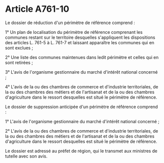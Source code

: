 # Article A761-10

Le dossier de réduction d'un périmètre de référence comprend :

1° Un plan de localisation du périmètre de référence comprenant les communes restant sur le territoire desquelles s'appliquent les dispositions des articles L. 761-5 à L. 761-7 et laissant apparaître les communes qui en sont exclues ;

2° Une liste des communes maintenues dans ledit périmètre et celles qui en sont retirées ;

3° L'avis de l'organisme gestionnaire du marché d'intérêt national concerné ;

4° L'avis de la ou des chambres de commerce et d'industrie territoriales, de la ou des chambres des métiers et de l'artisanat et de la ou des chambres d'agriculture dans le ressort desquelles est situé le périmètre de référence.

Le dossier de suppression anticipée d'un périmètre de référence comprend :

1° L'avis de l'organisme gestionnaire du marché d'intérêt national concerné ;

2° L'avis de la ou des chambres de commerce et d'industrie territoriales, de la ou des chambres des métiers et de l'artisanat et de la ou des chambres d'agriculture dans le ressort desquelles est situé le périmètre de référence.

Le dossier est adressé au préfet de région, qui le transmet aux ministres de tutelle avec son avis.
